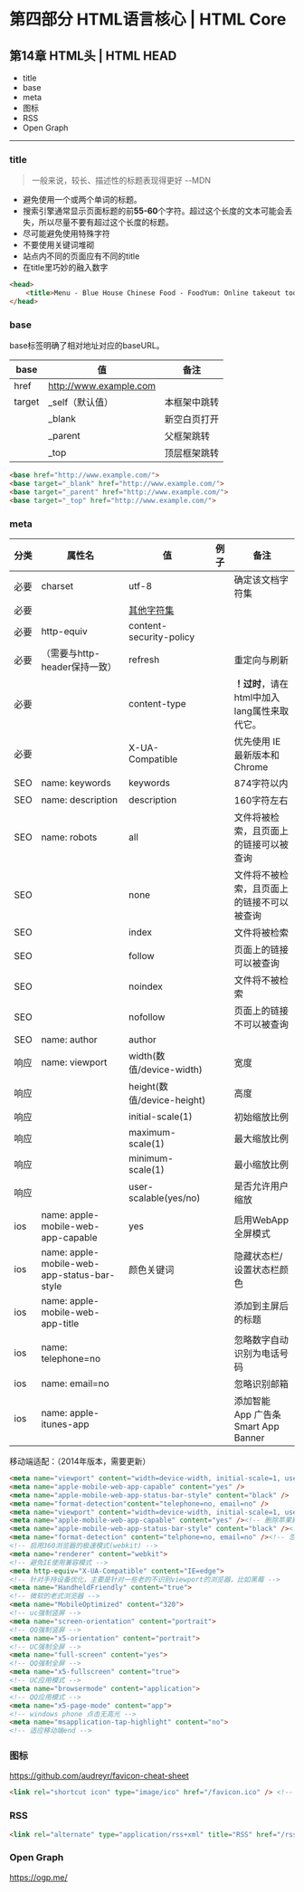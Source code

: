 # 第四部分 HTML语言核心  |  HTML Core

## 第14章 HTML头  |  HTML HEAD

 - title
 - base
 - meta 
 - 图标
 - RSS
 - Open Graph

---




### title

> 一般来说，较长、描述性的标题表现得更好 --MDN

- 避免使用一个或两个单词的标题。
- 搜索引擎通常显示页面标题的前**55-60**个字符。超过这个长度的文本可能会丢失，所以尽量不要有超过这个长度的标题。
- 尽可能避免使用特殊字符
- 不要使用关键词堆砌
- 站点内不同的页面应有不同的title
- 在title里巧妙的融入数字

```html
<head>
    <title>Menu - Blue House Chinese Food - FoodYum: Online takeout today!</title>
</head>
```



### base

base标签明确了相对地址对应的baseURL。

| base   | 值                     | 备注         |
| ------ | ---------------------- | ------------ |
| href   | http://www.example.com |              |
| target | _self（默认值）        | 本框架中跳转 |
|        | _blank                 | 新空白页打开 |
|        | _parent                | 父框架跳转   |
|        | _top                   | 顶层框架跳转 |

```html
<base href="http://www.example.com/">
<base target="_blank" href="http://www.example.com/">
<base target="_parent" href="http://www.example.com/">
<base target="_top" href="http://www.example.com/">
```



### meta

| 分类    | 属性名      | 值                                                           | 例子                                          | 备注                                         |
| ----------- | ------------------------------------------------------------ | --------------------------------------------- | -------------------------------------------- | ----------- |
| 必要 | charset     | utf-8                                                        | <meta charset="utf-8">                        | 确定该文档字符集                             |
| 必要 |             | [其他字符集](https://www.iana.org/assignments/character-sets/character-sets.xhtml) | <meta charset="gb2312">                       |                                              |
| 必要 | http-equiv  | content-security-policy                                      |                                               |                                              |
| 必要 | （需要与http-header保持一致） | refresh                                                      | <meta http-equiv="refresh" content="0;url=" /> | 重定向与刷新 |
| 必要 |  | content-type                                                 | <html lang="zh">                         | **！过时**，请在html中加入lang属性来取代它。 |
| 必要 | | X-UA-Compatible | <meta http-equiv="X-UA-Compatible" content="IE=edge,chrome=1" > | 优先使用 IE 最新版本和 Chrome |
| SEO | name: keywords | keywords | <meta name="keywords" content="kw1 kw2 kw3 kw4"> | 874字符以内 |
| SEO | name: description | description | <meta name="description" content="my description"> | 160字符左右 |
| SEO | name: robots | all | <meta name="robots" content="all" /> | 文件将被检索，且页面上的链接可以被查询 |
| SEO | | none | <meta name="robots" content="none" /> | 文件将不被检索，且页面上的链接不可以被查询 |
| SEO | | index | <meta name="robots" content="index,follow" /> | 文件将被检索 |
| SEO | | follow | <meta name="robots" content="index,follow" /> | 页面上的链接可以被查询 |
| SEO | | noindex | <meta name="robots" content="noindex" /> | 文件将不被检索 |
| SEO | | nofollow | <meta name="robots" content="nofollow" /> | 页面上的链接不可以被查询 |
| SEO | name: author | author | <meta name="author" content="author name" /> | |
| 响应 | name: viewport | width(数值/device-width) | <meta name="viewport" content="width=device-width, initial-scale=1.0,maximum-scale=1.0, user-scalable=no"/> | 宽度 |
| 响应 |  | height(数值/device-height) | <meta name="viewport" content="width=device-width, initial-scale=1.0,maximum-scale=1.0, user-scalable=no"/> | 高度 |
| 响应 |  | initial-scale(1) | <meta name="viewport" content="width=device-width, initial-scale=1.0,maximum-scale=1.0, user-scalable=no"/> | 初始缩放比例 |
| 响应 |  | maximum-scale(1) | <meta name="viewport" content="width=device-width, initial-scale=1.0,maximum-scale=1.0, user-scalable=no"/> | 最大缩放比例 |
| 响应 |  | minimum-scale(1) | <meta name="viewport" content="width=device-width, initial-scale=1.0,maximum-scale=1.0, user-scalable=no"/> | 最小缩放比例 |
| 响应 |  | user-scalable(yes/no) | <meta name="viewport" content="width=device-width, initial-scale=1.0,maximum-scale=1.0, user-scalable=no"/> | 是否允许用户缩放 |
| ios | name: apple-mobile-web-app-capable | yes | <meta name="apple-mobile-web-app-capable" content="yes" /> | 启用WebApp全屏模式 |
| ios | name: apple-mobile-web-app-status-bar-style | 颜色关键词 | <meta name="apple-mobile-web-app-status-bar-style" content="black-translucent" /> | 隐藏状态栏/设置状态栏颜色 |
| ios | name: apple-mobile-web-app-title |                                                              | <meta name="apple-mobile-web-app-title" content="标题"> | 添加到主屏后的标题 |
| ios | name: telephone=no |  | <meta content="telephone=no" name="format-detection" /> | 忽略数字自动识别为电话号码 |
| ios | name: email=no |  | <meta content="email=no" name="format-detection" /> | 忽略识别邮箱 |
| ios | name: apple-itunes-app |  | <meta name="apple-itunes-app" content="app-id=myAppStoreID, affiliate-data=myAffiliateData, app-argument=myURL"> | 添加智能 App 广告条 Smart App Banner |



移动端适配：（2014年版本，需要更新）

```html
<meta name="viewport" content="width=device-width, initial-scale=1, user-scalable=no" />
<meta name="apple-mobile-web-app-capable" content="yes" />
<meta name="apple-mobile-web-app-status-bar-style" content="black" />
<meta name="format-detection"content="telephone=no, email=no" />
<meta name="viewport" content="width=device-width, initial-scale=1, user-scalable=no" />
<meta name="apple-mobile-web-app-capable" content="yes" /><!-- 删除苹果默认的工具栏和菜单栏 -->
<meta name="apple-mobile-web-app-status-bar-style" content="black" /><!-- 设置苹果工具栏颜色 -->
<meta name="format-detection" content="telphone=no, email=no" /><!-- 忽略页面中的数字识别为电话，忽略email识别 -->
<!-- 启用360浏览器的极速模式(webkit) -->
<meta name="renderer" content="webkit">
<!-- 避免IE使用兼容模式 -->
<meta http-equiv="X-UA-Compatible" content="IE=edge">
<!-- 针对手持设备优化，主要是针对一些老的不识别viewport的浏览器，比如黑莓 -->
<meta name="HandheldFriendly" content="true">
<!-- 微软的老式浏览器 -->
<meta name="MobileOptimized" content="320">
<!-- uc强制竖屏 -->
<meta name="screen-orientation" content="portrait">
<!-- QQ强制竖屏 -->
<meta name="x5-orientation" content="portrait">
<!-- UC强制全屏 -->
<meta name="full-screen" content="yes">
<!-- QQ强制全屏 -->
<meta name="x5-fullscreen" content="true">
<!-- UC应用模式 -->
<meta name="browsermode" content="application">
<!-- QQ应用模式 -->
<meta name="x5-page-mode" content="app">
<!-- windows phone 点击无高光 -->
<meta name="msapplication-tap-highlight" content="no">
<!-- 适应移动端end -->
```



### 图标

https://github.com/audreyr/favicon-cheat-sheet

```html
<link rel="shortcut icon" type="image/ico" href="/favicon.ico" /> <!-- 添加 favicon icon -->
```



### RSS

```HTML
<link rel="alternate" type="application/rss+xml" title="RSS" href="/rss.xml" /> <!-- 添加 RSS 订阅 -->
```



### Open Graph

https://ogp.me/